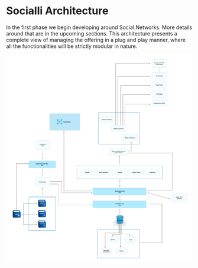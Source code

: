 # Socialli Architecture

In the first phase we begin developing around Social Networks. More details around that are in the upcoming sections. This architecture presents a complete view of managing the offering in a plug and play manner, where all the functionalities will be strictly modular in nature.

![Socialli Architecture](<../.gitbook/assets/Game architecture social.li.png>)
